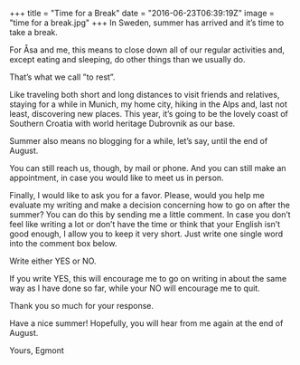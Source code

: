 +++
title = "Time for a Break"
date = "2016-06-23T06:39:19Z"
image = "time for a break.jpg"
+++
In Sweden, summer has arrived and it’s time to take a break.

For Åsa and me, this means to close down all of our regular activities and, except eating and sleeping, do other things than we usually do.

That’s what we call ”to rest”.

Like traveling both short and long distances to visit friends and relatives, staying for a while in Munich, my home city, hiking in the Alps and, last not least, discovering new places. This year, it’s going to be the lovely coast of Southern Croatia with world heritage Dubrovnik as our base.

Summer also means no blogging for a while, let’s say, until the end of August.

You can  still reach us, though, by mail or phone. And  you can still make an appointment, in case you would like to meet us in person.

Finally, I would like to ask you for a favor. Please, would you help me evaluate my writing and make a decision concerning how to go on after the summer? You can do this by sending me a little comment. In case you don’t feel like writing a lot or don’t have the time or think that your English isn’t good enough, I allow you to keep it very short. Just write one single word into the comment box below.

Write either YES or NO.

If you write YES, this will encourage me to go on writing in about the same way as I have done so far, while your NO will encourage me to quit.

Thank you so much for your response.

Have a nice summer! Hopefully, you will hear from me again at the end of August.

Yours,
Egmont
